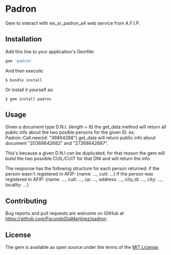 # Padron

Gem to interact with ws_sr_padron_a4 web service from A.F.I.P. 

## Installation

Add this line to your application's Gemfile:

```ruby
gem 'padron'
```

And then execute:

    $ bundle install

Or install it yourself as:

    $ gem install padron

## Usage
Given a document type D.N.I. (length = 8) the get_data method will return all public info about the two posible persons for the given ID.
ex:
    Padron::Call.new(id: "36864268").get_data 
will return public info about document "20368642682" and "27368642687".

This's because a given D.N.I can be duplicated, for that reason the gem will build the two possible CUIL/CUIT for that DNI and will return the info.

The response has the following structure for each person returned:
    if the person wasn't registered in AFIP:
        {name: ..., cuit: ...}
    if the person was registered in AFIP:
        {name: ..., cuit: ..., cp: ..., address: ..., city_id: ..., city: ..., locality: ...}


## Contributing

Bug reports and pull requests are welcome on GitHub at https://github.com/FacundoDiaMartinez/padron.


## License

The gem is available as open source under the terms of the [MIT License](https://opensource.org/licenses/MIT).
